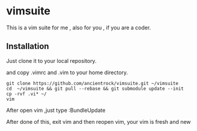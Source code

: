 vimsuite
==========

This is a vim suite for me , also for you , if you are a coder.

Installation
-------------


Just clone it to your local repository.

and copy .vimrc and .vim to your home directory.

```
git clone https://github.com/ancientrock/vimsuite.git ~/vimsuite 
cd  ~/vimsuite && git pull --rebase && git submodule update --init
cp -rvf .vi* ~/
vim
```
After open vim ,just type :BundleUpdate

After done of this, exit vim and then reopen vim, your vim is fresh and new



